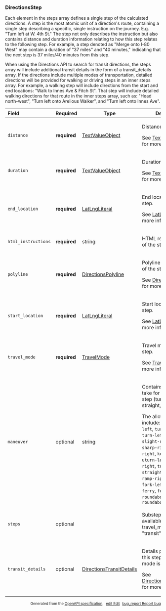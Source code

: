 <!--- This is a generated file, do not edit! -->
<!--- [START maps_http_schema_directionsstep] -->
<h3 class="schema-object" id="DirectionsStep">DirectionsStep</h3>

Each element in the steps array defines a single step of the calculated directions. A step is the most atomic unit of a direction's route, containing a single step describing a specific, single instruction on the journey. E.g. "Turn left at W. 4th St." The step not only describes the instruction but also contains distance and duration information relating to how this step relates to the following step. For example, a step denoted as "Merge onto I-80 West" may contain a duration of "37 miles" and "40 minutes," indicating that the next step is 37 miles/40 minutes from this step.

When using the Directions API to search for transit directions, the steps array will include additional transit details in the form of a transit_details array. If the directions include multiple modes of transportation, detailed directions will be provided for walking or driving steps in an inner steps array. For example, a walking step will include directions from the start and end locations: "Walk to Innes Ave & Fitch St". That step will include detailed walking directions for that route in the inner steps array, such as: "Head north-west", "Turn left onto Arelious Walker", and "Turn left onto Innes Ave".

| Field               | Required     | Type                                                                             | Description                                                                                                                                                                                                                                                                                                                                                                                                                                                                                                          |
| :------------------ | ------------ | -------------------------------------------------------------------------------- | -------------------------------------------------------------------------------------------------------------------------------------------------------------------------------------------------------------------------------------------------------------------------------------------------------------------------------------------------------------------------------------------------------------------------------------------------------------------------------------------------------------------- |
| `distance`          | **required** | [TextValueObject](#TextValueObject "TextValueObject")                            | <div class="ref-property-description"><p>Distance of the step.</p><p>See <a href="#TextValueObject">TextValueObject</a> for more information.</div>                                                                                                                                                                                                                                                                                                                                                                  |
| `duration`          | **required** | [TextValueObject](#TextValueObject "TextValueObject")                            | <div class="ref-property-description"><p>Duration of the step.</p><p>See <a href="#TextValueObject">TextValueObject</a> for more information.</div>                                                                                                                                                                                                                                                                                                                                                                  |
| `end_location`      | **required** | [LatLngLiteral](#LatLngLiteral "LatLngLiteral")                                  | <div class="ref-property-description"><p>End location of the step.</p><p>See <a href="#LatLngLiteral">LatLngLiteral</a> for more information.</div>                                                                                                                                                                                                                                                                                                                                                                  |
| `html_instructions` | **required** | string                                                                           | <div class="nonref-property-description"><p>HTML representation of the step.</p></div>                                                                                                                                                                                                                                                                                                                                                                                                                               |
| `polyline`          | **required** | [DirectionsPolyline](#DirectionsPolyline "DirectionsPolyline")                   | <div class="ref-property-description"><p>Polyline representation of the step.</p><p>See <a href="#DirectionsPolyline">DirectionsPolyline</a> for more information.</div>                                                                                                                                                                                                                                                                                                                                             |
| `start_location`    | **required** | [LatLngLiteral](#LatLngLiteral "LatLngLiteral")                                  | <div class="ref-property-description"><p>Start location of the step.</p><p>See <a href="#LatLngLiteral">LatLngLiteral</a> for more information.</div>                                                                                                                                                                                                                                                                                                                                                                |
| `travel_mode`       | **required** | [TravelMode](#TravelMode "TravelMode")                                           | <div class="ref-property-description"><p>Travel mode of the step.</p><p>See <a href="#TravelMode">TravelMode</a> for more information.</div>                                                                                                                                                                                                                                                                                                                                                                         |
| `maneuver`          | optional     | string                                                                           | <div class="nonref-property-description"><p>Contains the action to take for the current step (turn left, merge, straight, etc.).</p><div class="notranslate">The allowed values include: `turn-slight-left`, `turn-sharp-left`, `turn-left`, `turn-slight-right`, `turn-sharp-right`, `keep-right`, `keep-left`, `uturn-left`, `uturn-right`, `turn-right`, `straight`, `ramp-left`, `ramp-right`, `merge`, `fork-left`, `fork-right`, `ferry`, `ferry-train`, `roundabout-left`, and `roundabout-right`</div></div> |
| `steps`             | optional     |                                                                                  | <div class="nonref-property-description"><p>Substeps are only available when travel_mode is set to "transit".</p></div>                                                                                                                                                                                                                                                                                                                                                                                              |
| `transit_details`   | optional     | [DirectionsTransitDetails](#DirectionsTransitDetails "DirectionsTransitDetails") | <div class="ref-property-description"><p>Details pertaining to this step if the travel mode is <code>TRANSIT</code></p><p>See <a href="#DirectionsTransitDetails">DirectionsTransitDetails</a> for more information.</div>                                                                                                                                                                                                                                                                                           |

<p style="text-align: right; font-size: smaller;">Generated from the <a class="gc-analytics-event" data-category="GMP" data-label="openapi-github" href="https://github.com/googlemaps/openapi-specification" title="Google Maps Platform OpenAPI Specification" class="external">OpenAPI specification</a>.
<a class="gc-analytics-event" data-category="GMP" data-label="openapi-github-maps-http-schema-directionsstep" data-action="edit" style="margin-left: 5px;" href="https://github.com/googlemaps/openapi-specification/blob/main/specification/schemas/DirectionsStep.yml" title="Edit on GitHub"><span class="material-icons">edit</span> Edit</a>
<a class="gc-analytics-event" data-category="GMP" data-label="openapi-github-maps-http-schema-directionsstep" data-action="bug" style="margin-left: 5px;" href="https://github.com/googlemaps/openapi-specification/issues/new?assignees=&labels=type%3A+bug%2C+triage+me&template=bug_report.md&title=[schemas] Bug - DirectionsStep" title="File bug for schemas on GitHub"><span class="material-icons">bug_report</span> Report bug</a>
</p>

<!--- [END maps_http_schema_directionsstep] -->
